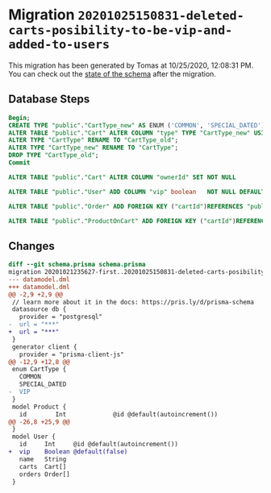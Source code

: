 # Migration `20201025150831-deleted-carts-posibility-to-be-vip-and-added-to-users`

This migration has been generated by Tomas at 10/25/2020, 12:08:31 PM.
You can check out the [state of the schema](./schema.prisma) after the migration.

## Database Steps

```sql
Begin;
CREATE TYPE "public"."CartType_new" AS ENUM ('COMMON', 'SPECIAL_DATED');
ALTER TABLE "public"."Cart" ALTER COLUMN "type" TYPE "CartType_new" USING ("type"::text::"CartType_new");
ALTER TYPE "CartType" RENAME TO "CartType_old";
ALTER TYPE "CartType_new" RENAME TO "CartType";
DROP TYPE "CartType_old";
Commit

ALTER TABLE "public"."Cart" ALTER COLUMN "ownerId" SET NOT NULL

ALTER TABLE "public"."User" ADD COLUMN "vip" boolean   NOT NULL DEFAULT false

ALTER TABLE "public"."Order" ADD FOREIGN KEY ("cartId")REFERENCES "public"."Cart"("id") ON DELETE CASCADE ON UPDATE CASCADE

ALTER TABLE "public"."ProductOnCart" ADD FOREIGN KEY ("cartId")REFERENCES "public"."Cart"("id") ON DELETE CASCADE ON UPDATE CASCADE
```

## Changes

```diff
diff --git schema.prisma schema.prisma
migration 20201021235627-first..20201025150831-deleted-carts-posibility-to-be-vip-and-added-to-users
--- datamodel.dml
+++ datamodel.dml
@@ -2,9 +2,9 @@
 // learn more about it in the docs: https://pris.ly/d/prisma-schema
 datasource db {
   provider = "postgresql"
-  url = "***"
+  url = "***"
 }
 generator client {
   provider = "prisma-client-js"
@@ -12,9 +12,8 @@
 enum CartType {
   COMMON
   SPECIAL_DATED
-  VIP
 }
 model Product {
   id        Int             @id @default(autoincrement())
@@ -26,8 +25,9 @@
 }
 model User {
   id     Int     @id @default(autoincrement())
+  vip    Boolean @default(false)
   name   String
   carts  Cart[]
   orders Order[]
 }
```


